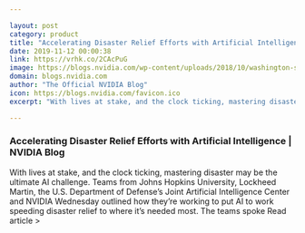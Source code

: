 ```yaml
---

layout: post
category: product
title: "Accelerating Disaster Relief Efforts with Artificial Intelligence"
date: 2019-11-12 00:00:38
link: https://vrhk.co/2CAcPuG
image: https://blogs.nvidia.com/wp-content/uploads/2018/10/washington-sunrise.jpg
domain: blogs.nvidia.com
author: "The Official NVIDIA Blog"
icon: https://blogs.nvidia.com/favicon.ico
excerpt: "With lives at stake, and the clock ticking, mastering disaster may be the ultimate AI challenge. Teams from Johns Hopkins University, Lockheed Martin, the U.S. Department of Defense’s Joint Artificial Intelligence Center and NVIDIA Wednesday outlined how they’re working to put AI to work speeding disaster relief to where it’s needed most. The teams spoke Read article &gt;"

---
```


### Accelerating Disaster Relief Efforts with Artificial Intelligence | NVIDIA Blog

With lives at stake, and the clock ticking, mastering disaster may be the ultimate AI challenge. Teams from Johns Hopkins University, Lockheed Martin, the U.S. Department of Defense’s Joint Artificial Intelligence Center and NVIDIA Wednesday outlined how they’re working to put AI to work speeding disaster relief to where it’s needed most. The teams spoke Read article &gt;